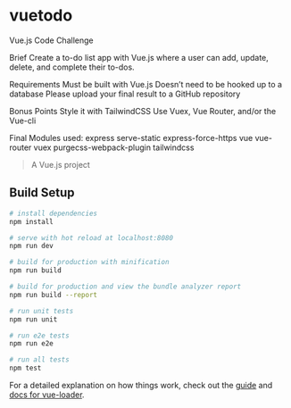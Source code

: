# vuetodo

Vue.js Code Challenge

Brief
Create a to-do list app with Vue.js where a user can add, update, delete, and complete their to-dos.

Requirements
Must be built with Vue.js
Doesn’t need to be hooked up to a database
Please upload your final result to a GitHub repository

Bonus Points
Style it with TailwindCSS
Use Vuex, Vue Router, and/or the Vue-cli

Final Modules used:
express
serve-static
express-force-https
vue
vue-router
vuex
purgecss-webpack-plugin
tailwindcss

> A Vue.js project

## Build Setup

``` bash
# install dependencies
npm install

# serve with hot reload at localhost:8080
npm run dev

# build for production with minification
npm run build

# build for production and view the bundle analyzer report
npm run build --report

# run unit tests
npm run unit

# run e2e tests
npm run e2e

# run all tests
npm test
```

For a detailed explanation on how things work, check out the [guide](http://vuejs-templates.github.io/webpack/) and [docs for vue-loader](http://vuejs.github.io/vue-loader).
